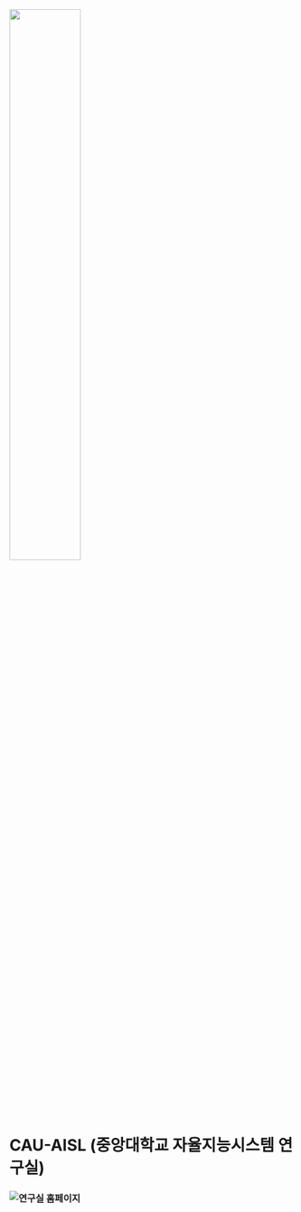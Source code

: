 <img src="https://github.com/CAU-AISL/.github/assets/60354633/6ba0d7a6-1cf1-493a-8d77-976c483e1431" width="50%"/>

# CAU-AISL (중앙대학교 자율지능시스템 연구실)

### ![연구실 홈페이지](https://sites.google.com/view/cau-aisl/home)






